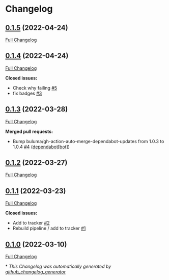 # Changelog

## [0.1.5](https://github.com/buluma/ansible-role-ca/tree/0.1.5) (2022-04-24)

[Full Changelog](https://github.com/buluma/ansible-role-ca/compare/0.1.4...0.1.5)

## [0.1.4](https://github.com/buluma/ansible-role-ca/tree/0.1.4) (2022-04-24)

[Full Changelog](https://github.com/buluma/ansible-role-ca/compare/0.1.3...0.1.4)

**Closed issues:**

- Check why failing [\#5](https://github.com/buluma/ansible-role-ca/issues/5)
- fix badges [\#3](https://github.com/buluma/ansible-role-ca/issues/3)

## [0.1.3](https://github.com/buluma/ansible-role-ca/tree/0.1.3) (2022-03-28)

[Full Changelog](https://github.com/buluma/ansible-role-ca/compare/0.1.2...0.1.3)

**Merged pull requests:**

- Bump buluma/gh-action-auto-merge-dependabot-updates from 1.0.3 to 1.0.4 [\#4](https://github.com/buluma/ansible-role-ca/pull/4) ([dependabot[bot]](https://github.com/apps/dependabot))

## [0.1.2](https://github.com/buluma/ansible-role-ca/tree/0.1.2) (2022-03-27)

[Full Changelog](https://github.com/buluma/ansible-role-ca/compare/0.1.1...0.1.2)

## [0.1.1](https://github.com/buluma/ansible-role-ca/tree/0.1.1) (2022-03-23)

[Full Changelog](https://github.com/buluma/ansible-role-ca/compare/0.1.0...0.1.1)

**Closed issues:**

- Add to tracker [\#2](https://github.com/buluma/ansible-role-ca/issues/2)
- Rebuild pipeline / add to tracker [\#1](https://github.com/buluma/ansible-role-ca/issues/1)

## [0.1.0](https://github.com/buluma/ansible-role-ca/tree/0.1.0) (2022-03-10)

[Full Changelog](https://github.com/buluma/ansible-role-ca/compare/51e75d7d7ff85a7dfd0df561c3961c7233efb69c...0.1.0)



\* *This Changelog was automatically generated by [github_changelog_generator](https://github.com/github-changelog-generator/github-changelog-generator)*

